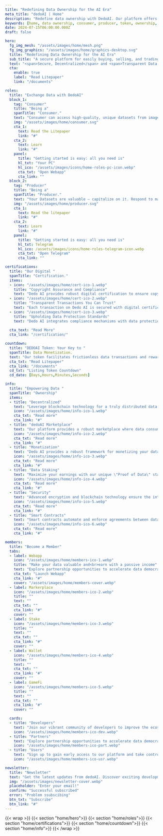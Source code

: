 ```yaml
---
title: "Redefining Data Ownership for the AI Era"
meta_title: "dedoAI | Home"
description: "Redefine data ownership with DedoAI. Our platform offers secure transactions, unique datasets, and fair compensation for producers, all powered by blockchain technology."
keywords: [home, data ownership, consumer, producer, token, ownership, dedoai, ai data exchange, smartcontracts]
date: 2024-07-15T06:00:00.000Z
draft: false

hero:
  fg_img_mesh: "/assets/images/home/mesh.png"
  fg_img_graphics: "/assets/images/home/graphics-desktop.svg"
  title: "Redefining Data Ownership for the AI Era"
  sub_title: "A secure platform for easily buying, selling, and trading data."
  text: "<span>Secure, Decentralized</span> and <span>Transparent Data Exchange</span> for a <span>New</span> AI Economy Transforming Data with Blockchain: <span>Secure, <br>Accessible, and Creator-Owned</spam>"
  cta:
    enable: true
    label: "Read Litepaper"
    link: "/documents"

roles:
  title: "Exchange Data with DedoAI"
  block_1:
    tag: "Consumer"
    title: "Being a"
    spanTitle: "Consumer."
    text: "Consumer can access high-quality, unique datasets from images, videos and more,  tailored to every AI needs. Purchase data securely and transparently on our decentralized marketplace with dedoAI tokens."
    img: "/assets/images/home/consumer.svg"
    cta_1:
      text: Read the Litepaper
      link: "#"
    cta_2:
      text: Learn
      link: "#"
    panel:
      title: "Getting started is easy: all you need is"
      hl_txt: "Your PC"
      hl_ico: "/assets/images/icons/home-roles-pc-icon.webp"
      cta_txt: "Open Webapp"
      cta_link: ""
  block_2:
    tag: "Producer"
    title: "Being a"
    spanTitle: "Producer."
    text: "Your Datasets are valuable – capitalize on it. Respond to market demands, set competitive prices, and earn DedoAI tokens. Our blockchain technology ensures secure transactions and fair compensation."
    img: "/assets/images/home/producer.svg"
    cta_1:
      text: Read the litepaper
      link: "#"
    cta_2:
      text: Learn
      link: "#"
    panel:
      title: "Getting started is easy: all you need is"
      hl_txt: Telegram
      hl_ico: /assets/images/icons/home-roles-telegram-icon.webp
      cta_txt: "Open Telegram"
      cta_link: ""

certifications:
  title: "Our Digital "
  spanTitle: "Certification."
  items:
  - icon: "/assets/images/home/cert-ico-1.webp"
    title: "Copyright Assurance and Compliance"
    text: "Dedo AI provides robust digital certification to ensure copyright protection, safeguarding your investments and enabling safe data use for AI training."
  - icon: "/assets/images/home/cert-ico-2.webp"
    title: "Transparent Transactions You Can Trust"
    text: "Each transaction on Dedo AI is secured with digital certificates and Blockchain that verify dataset integrity and authenticity, ensuring a trustworthy exchange environment."
  - icon: "/assets/images/home/cert-ico-3.webp"
    title: "Upholding Data Protection Standards"
    text: "Dedo AI integrates compliance mechanisms with data protection laws like GDPR and CCPA, setting a benchmark for quality, transparency, and legality in data transactions."
  
  cta_text: "Read More"
  cta_link: "/certification/"

countdown:
  title: "DEDOAI Token: Your Key to "
  spanTitle: Data Monetization.
  text: "Our token facilitates frictionless data transactions and rewards valuable contributions through our innovative \"Proof of Data\" mechanism, and empowers you to shape platform decisions."
  cta_txt: "Read Litepaper"
  cta_link: "/documents"
  cd_txt: "Listing Token Countdown"
  cd_date: [Days,Hours,Minutes,Seconds]

info:
  title: "Empowering Data "
  spanTitle: "Ownership"
  items:
  - title: "Decentralized"
    text: "Leverage blockchain technology for a truly distributed data ecosystem. Our decentralized architecture ensures no single point of failure, enhancing data integrity and resilience against censorship."
    icon: "/assets/images/home/info-ico-1.webp"
    cta_txt: "Read more"
    cta_link: "#"
  - title: "dedoAI Marketplace"
    text: "Our platform provides a robust marketplace where data consumers and producers can interact seamlessly. Buy and sell high-quality datasets securely, enhancing AI capabilities with diverse and reliable data sources."
    icon: "/assets/images/home/info-ico-2.webp"
    cta_txt: "Read more"
    cta_link: "#"
  - title: "Monetization"
    text: "Dedo AI provides a robust framework for monetizing your data. Earn fair compensation and fully realize the value of your data contributions."
    icon: "/assets/images/home/info-ico-3.webp"
    cta_txt: "Read more"
    cta_link: "#"
  - title: "Data Staking"
    text: "Maximize your earnings with our unique \"Proof of Data\" staking mechanism. Active data Producers enjoy enhanced rewards, incentivizing quality contributions to the ecosystem."
    icon: "/assets/images/home/info-ico-4.webp"
    cta_txt: "Read more"
    cta_link: "#"
  - title: "Security"
    text: "Advanced encryption and blockchain technology ensure the integrity and security of all data transactions."
    icon: "/assets/images/home/info-ico-5.webp"
    cta_txt: "Read more"
    cta_link: "#"
  - title: "Smart Contracts"
    text: "Smart contracts automate and enforce agreements between data Consumer and Producer on DeDoAI, ensuring compliance, reducing fraud risk, and streamlining transactions."
    icon: "/assets/images/home/info-ico-6.webp"
    cta_txt: "Read more"
    cta_link: "#"

members:
  title: "Become a Member"
  tabs:
  - label: Webapp
    icon: "/assets/images/home/members-ico-1.webp"
    title: "Make your data valuable and<br>earn with a passive income"
    text: "Explore partnership opportunities to accelerate data democratization.<br>Explore partnership opportunities to accelerate data democratization.<br>Explore partnership opportunities to accelerate data democratization."
    cta_txt: "Launch Webapp"
    cta_link: "#"
    cover: "/assets/images/home/members-cover.webp"
  - label: Markerplace
    icon: "/assets/images/home/members-ico-2.webp"
    title: ""
    text: ""
    cta_txt: ""
    cta_link: "#"
    cover: ""
  - label: Stake
    icon: "/assets/images/home/members-ico-3.webp"
    title: ""
    text: ""
    cta_txt: ""
    cta_link: "#"
    cover: ""
  - label: Wallet
    icon: "/assets/images/home/members-ico-4.webp"
    title: ""
    text: ""
    cta_txt: ""
    cta_link: "#"
    cover: ""
  - label: GameFi
    icon: "/assets/images/home/members-ico-5.webp"
    title: ""
    text: ""
    cta_txt: ""
    cta_link: "#"
    cover: ""

  cards:
  - title: "Developers"
    text: "Join our vibrant community of developers to improve the ecosystem."
    icon: "/assets/images/home/members-ico-dev.webp"
  - title: "Partners"
    text: "Explore partnership opportunities to accelerate data democratization."
    icon: "/assets/images/home/members-ico-part.webp"
  - title: "Users"
    text: "Sign up to gain early access to our platform and take control of your data today."
    icon: "/assets/images/home/members-ico-usr.webp"

newsletter:
  title: "Newsletter"
  text: "Get the latest updates from dedoAI. Discover exciting developments, partnerships, and breakthroughs as we revolutionize the data economy and shape the future of data democratization and blockchain technology."
  img: "/assets/images/newsletter-cover.webp"
  placeholder: "Enter your email!"
  confirm: "Successful subscribed"
  error: "Problem ssubscibing"
  btn_txt: "Subscribe"
  btn_link: "#"
---
```

{{< wrap >}}
{{< section "home/hero">}}
{{< section "home/roles">}}
{{< section "home/certifications">}}
{{< section "home/countdown">}}
{{< section "home/info">}}
{{< /wrap >}}
